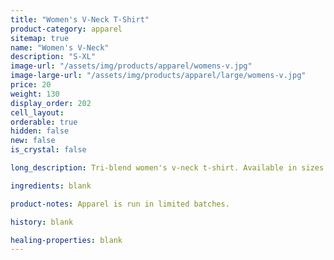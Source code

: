 ```yaml
---
title: "Women's V-Neck T-Shirt"
product-category: apparel
sitemap: true
name: "Women's V-Neck"
description: "S-XL"
image-url: "/assets/img/products/apparel/womens-v.jpg"
image-large-url: "/assets/img/products/apparel/large/womens-v.jpg"
price: 20
weight: 130
display_order: 202
cell_layout:
orderable: true
hidden: false
new: false
is_crystal: false

long_description: Tri-blend women's v-neck t-shirt. Available in sizes S-XL. Color charcoal black.

ingredients: blank

product-notes: Apparel is run in limited batches.

history: blank

healing-properties: blank
---
```

